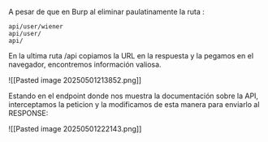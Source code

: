 

A pesar de que en Burp al eliminar paulatinamente la ruta :

```
api/user/wiener
api/user/
api/
```

En la ultima ruta /api copiamos la URL en la respuesta y la pegamos en el navegador, encontremos información valiosa.

![[Pasted image 20250501213852.png]]

Estando en el endpoint donde nos muestra la documentación sobre la API, interceptamos la peticion y la modificamos de esta manera para enviarlo al RESPONSE:

![[Pasted image 20250501222143.png]]